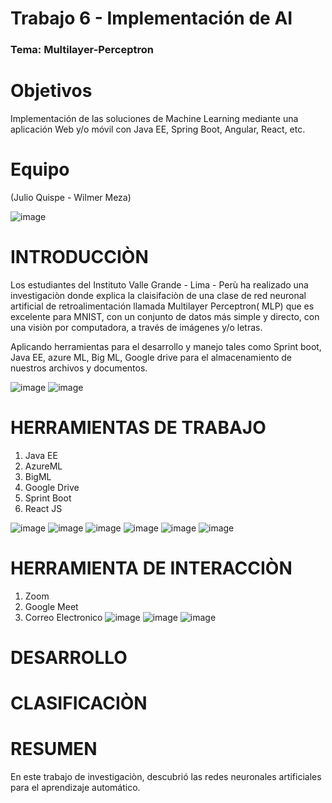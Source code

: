 
# Trabajo 6 - Implementación de AI
### Tema: Multilayer-Perceptron

# Objetivos
Implementación de las soluciones de Machine Learning mediante una aplicación Web y/o móvil con Java EE, Spring Boot, Angular, React, etc.

# Equipo
(Julio Quispe - Wilmer Meza)
 
 ![image](https://user-images.githubusercontent.com/55814963/122142942-009fb100-ce16-11eb-8ddf-4fd34236d2d7.png)


# INTRODUCCIÒN

Los estudiantes del Instituto Valle Grande - Lima - Perù ha realizado una investigaciòn donde explica la claisifaciòn de una clase de red neuronal artificial de retroalimentación llamada  Multilayer Perceptron( MLP) que es excelente para MNIST, con un conjunto de datos más simple y directo, con una visiòn por computadora, a través de imágenes y/o letras.


Aplicando herramientas para el desarrollo y manejo tales como Sprint boot, Java EE, azure ML, Big ML, Google drive para el almacenamiento de nuestros archivos y documentos.


![image](https://user-images.githubusercontent.com/55814963/122142465-2aa4a380-ce15-11eb-8938-fb9cc04550ab.png)
![image](https://user-images.githubusercontent.com/55814963/122265602-8b2bf300-ce9e-11eb-9b06-18aa4b7f0a14.png)



# HERRAMIENTAS DE TRABAJO
1. Java EE
2. AzureML
3. BigML
4. Google Drive
5. Sprint Boot
6. React JS 


![image](https://user-images.githubusercontent.com/55814963/122142722-a3a3fb00-ce15-11eb-9d2d-041e59360261.png)
![image](https://user-images.githubusercontent.com/55814963/122142605-71929900-ce15-11eb-8bec-542025eb51fa.png)
![image](https://user-images.githubusercontent.com/55814963/122142628-7a836a80-ce15-11eb-9c46-d33c4fcc24c5.png)
![image](https://user-images.githubusercontent.com/55814963/122142674-8f5ffe00-ce15-11eb-84f4-e7c73477204a.png)
![image](https://user-images.githubusercontent.com/55814963/122142691-97b83900-ce15-11eb-81c6-5e02067bc9df.png)
![image](https://user-images.githubusercontent.com/55814963/122265746-b282c000-ce9e-11eb-8f88-ca8b5f3b692e.png)

# HERRAMIENTA DE INTERACCIÒN
1. Zoom
2. Google Meet
3. Correo Electronico
![image](https://user-images.githubusercontent.com/55814963/122266016-f249a780-ce9e-11eb-8a13-5ba3c1b708b1.png)
![image](https://user-images.githubusercontent.com/55814963/122266033-f7a6f200-ce9e-11eb-8ff6-35267b2fe690.png)
![image](https://user-images.githubusercontent.com/55814963/122266047-fb3a7900-ce9e-11eb-9602-01c216c577cf.png)









# DESARROLLO



# CLASIFICACIÒN

# RESUMEN
En este trabajo de investigaciòn, descubrió las redes neuronales artificiales para el aprendizaje automático.



